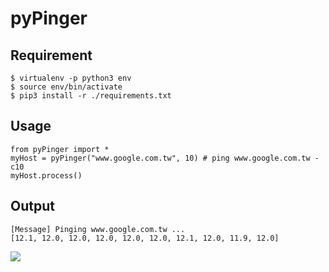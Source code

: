 pyPinger
===

## Requirement

```python3=
$ virtualenv -p python3 env
$ source env/bin/activate
$ pip3 install -r ./requirements.txt
```

## Usage

```python3
from pyPinger import * 
myHost = pyPinger("www.google.com.tw", 10) # ping www.google.com.tw -c10
myHost.process()
```

## Output
```bash=
[Message] Pinging www.google.com.tw ...
[12.1, 12.0, 12.0, 12.0, 12.0, 12.0, 12.1, 12.0, 11.9, 12.0]
```
![](../www.google.com.tw.png)
